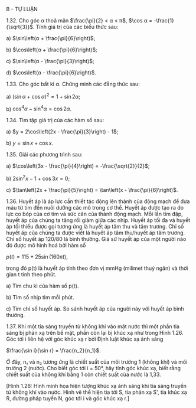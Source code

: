 B - TỰ LUẬN

1.32. Cho góc α thoả mãn $\frac{\pi}{2} < α < π$, $\cos α = -\frac{1}{\sqrt{3}}$. Tính giá trị của các biểu thức sau:

a) $\sin\left(α + \frac{\pi}{6}\right)$;

b) $\cos\left(α + \frac{\pi}{6}\right)$;

c) $\sin\left(α - \frac{\pi}{3}\right)$;

d) $\cos\left(α - \frac{\pi}{6}\right)$.

1.33. Cho góc bất kì α. Chứng minh các đẳng thức sau:

a) $(\sin α + \cos α)^2 = 1 + \sin 2α$;

b) $\cos^4 α - \sin^4 α = \cos 2α$.

1.34. Tìm tập giá trị của các hàm số sau:

a) $y = 2\cos\left(2x - \frac{\pi}{3}\right) - 1$;

b) $y = \sin x + \cos x$.

1.35. Giải các phương trình sau:

a) $\cos\left(3x - \frac{\pi}{4}\right) = -\frac{\sqrt{2}}{2}$;

b) $2\sin^2 x - 1 + \cos 3x = 0$;

c) $\tan\left(2x + \frac{\pi}{5}\right) = \tan\left(x - \frac{\pi}{6}\right)$.

1.36. Huyết áp là áp lực cần thiết tác động lên thành của động mạch để đưa máu từ tim đến nuôi dưỡng các mô trong cơ thể. Huyết áp được tạo ra do lực co bóp của cơ tim và sức căn của thành động mạch. Mỗi lần tim đập, huyết áp của chúng ta tăng rồi giảm giữa các nhịp. Huyết áp tối đa và huyết áp tối thiểu được gọi tương ứng là huyết áp tâm thu và tâm trương. Chỉ số huyết áp của chúng ta được viết là huyết áp tâm thu/huyết áp tâm trương. Chỉ số huyết áp 120/80 là bình thường. Giả sử huyết áp của một người nào đó được mô hình hoá bởi hàm số

$p(t) = 115 + 25\sin(160πt)$,

trong đó p(t) là huyết áp tính theo đơn vị mmHg (milimet thuỷ ngân) và thời gian t tính theo phút.

a) Tìm chu kì của hàm số p(t).

b) Tìm số nhịp tim mỗi phút.

c) Tìm chỉ số huyết áp. So sánh huyết áp của người này với huyết áp bình thường.

1.37. Khi một tia sáng truyền từ không khí vào mặt nước thì một phần tia sáng bị phản xạ trên bề mặt, phần còn lại bị khúc xạ như trong Hình 1.26. Góc tới i liên hệ với góc khúc xạ r bởi Định luật khúc xạ ánh sáng

$\frac{\sin i}{\sin r} = \frac{n_2}{n_1}$.

Ở đây, n₁ và n₂ tương ứng là chiết suất của môi trường 1 (không khí) và môi trường 2 (nước). Cho biết góc tới i = 50°, hãy tính góc khúc xạ, biết rằng chiết suất của không khí bằng 1 còn chiết suất của nước là 1,33.

[Hình 1.26: Hình minh họa hiện tượng khúc xạ ánh sáng khi tia sáng truyền từ không khí vào nước. Hình vẽ thể hiện tia tới S, tia phản xạ S', tia khúc xạ R, đường pháp tuyến N, góc tới i và góc khúc xạ r.]